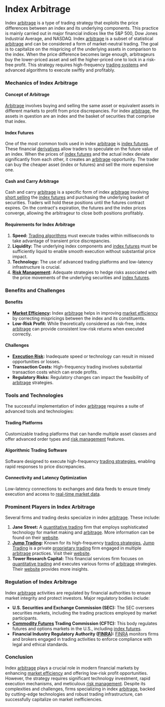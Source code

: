 # Index Arbitrage

Index [arbitrage](../a/arbitrage.md) is a type of trading strategy that exploits the price differences between an index and its underlying components. This practice is mainly carried out in major financial indices like the S&P 500, Dow Jones Industrial Average, and NASDAQ. Index [arbitrage](../a/arbitrage.md) is a subset of statistical [arbitrage](../a/arbitrage.md) and can be considered a form of market-neutral trading. The goal is to capitalize on the mispricing of the underlying assets in comparison to the index. When the price difference becomes large enough, arbitrageurs buy the lower-priced asset and sell the higher-priced one to lock in a risk-free profit. This strategy requires high-frequency [trading systems](../t/trading_systems.md) and advanced algorithms to execute swiftly and profitably.

### Mechanics of Index Arbitrage

#### Concept of Arbitrage

[Arbitrage](../a/arbitrage.md) involves buying and selling the same asset or equivalent assets in different markets to profit from price discrepancies. For index [arbitrage](../a/arbitrage.md), the assets in question are an index and the basket of securities that comprise that index.

#### Index Futures

One of the most common tools used in index [arbitrage](../a/arbitrage.md) is [index futures](../i/index_futures.md). These financial [derivatives](../d/derivatives.md) allow traders to speculate on the future value of an index. When the prices of [index futures](../i/index_futures.md) and the actual index deviate significantly from each other, it creates an [arbitrage](../a/arbitrage.md) opportunity. The trader can buy the cheaper asset (index or futures) and sell the more expensive one.

#### Cash and Carry Arbitrage

Cash and carry [arbitrage](../a/arbitrage.md) is a specific form of index [arbitrage](../a/arbitrage.md) involving [short selling](../s/short_selling.md) the [index futures](../i/index_futures.md) and purchasing the underlying basket of securities. Traders will hold these positions until the futures contract expires. On the contract's expiration, the futures and the index prices converge, allowing the arbitrageur to close both positions profitably.

#### Requirements for Index Arbitrage

1. **Speed:** [Trading algorithms](../t/trading_algorithms.md) must execute trades within milliseconds to take advantage of transient price discrepancies.
2. **Liquidity:** The underlying index components and [index futures](../i/index_futures.md) must be sufficiently liquid to enable smooth execution without substantial price impact.
3. **Technology:** The use of advanced trading platforms and low-latency infrastructure is crucial.
4. **[Risk Management](../r/risk_management.md):** Adequate strategies to hedge risks associated with the price movements of the underlying securities and [index futures](../i/index_futures.md).

### Benefits and Challenges

#### Benefits

- **[Market Efficiency](../m/market_efficiency.md):** Index [arbitrage](../a/arbitrage.md) helps in improving [market efficiency](../m/market_efficiency.md) by correcting mispricings between the index and its constituents.
- **Low-Risk Profit:** While theoretically considered as risk-free, index [arbitrage](../a/arbitrage.md) can provide consistent low-risk returns when executed correctly.

#### Challenges

- **[Execution Risk](../e/execution_risk.md):** Inadequate speed or technology can result in missed opportunities or losses.
- **Transaction Costs:** High-frequency trading involves substantial transaction costs which can erode profits.
- **Regulatory Risks:** Regulatory changes can impact the feasibility of [arbitrage](../a/arbitrage.md) strategies.

### Tools and Technologies

The successful implementation of index [arbitrage](../a/arbitrage.md) requires a suite of advanced tools and technologies:

#### Trading Platforms

Customizable trading platforms that can handle multiple asset classes and offer advanced order types and [risk management](../r/risk_management.md) features.

#### Algorithmic Trading Software

Software designed to execute high-frequency [trading strategies](../t/trading_strategies.md), enabling rapid responses to price discrepancies.

#### Connectivity and Latency Optimization

Low-latency connections to exchanges and data feeds to ensure timely execution and access to [real-time market data](../r/real-time_market_data.md).

### Prominent Players in Index Arbitrage 

Several firms and trading desks specialize in index [arbitrage](../a/arbitrage.md). These include:

1. **Jane Street:** A [quantitative trading](../q/quantitative_trading.md) firm that employs sophisticated technology for market making and [arbitrage](../a/arbitrage.md). More information can be found on their [website](https://www.janestreet.com/).
2. **[Jump Trading](../j/jump_trading.md):** Known for its high-frequency [trading strategies](../t/trading_strategies.md), [Jump Trading](../j/jump_trading.md) is a private [proprietary trading](../p/proprietary_trading.md) firm engaged in multiple [arbitrage](../a/arbitrage.md) practices. Visit their [website](https://jumptrading.com/).
3. **Tower Research Capital:** This financial services firm focuses on [quantitative trading](../q/quantitative_trading.md) and executes various forms of [arbitrage](../a/arbitrage.md) strategies. Their [website](https://www.tower-research.com/) provides more insights.

### Regulation of Index Arbitrage

Index [arbitrage](../a/arbitrage.md) activities are regulated by financial authorities to ensure market integrity and protect investors. Major regulatory bodies include:

- **U.S. Securities and Exchange Commission (SEC):** The SEC oversees securities markets, including the trading practices employed by market participants.
- **[Commodity Futures](../c/commodity_futures.md) Trading Commission (CFTC):** This body regulates futures and options markets in the U.S., including [index futures](../i/index_futures.md).
- **Financial Industry Regulatory Authority ([FINRA](../f/finra.md)):** [FINRA](../f/finra.md) monitors firms and brokers engaged in trading activities to enforce compliance with legal and ethical standards.

### Conclusion

Index [arbitrage](../a/arbitrage.md) plays a crucial role in modern financial markets by enhancing [market efficiency](../m/market_efficiency.md) and offering low-risk profit opportunities. However, the strategy requires significant technology investment, rapid execution mechanisms, and meticulous [risk management](../r/risk_management.md). Despite its complexities and challenges, firms specializing in index [arbitrage](../a/arbitrage.md), backed by cutting-edge technologies and robust trading infrastructure, can successfully capitalize on market inefficiencies.
